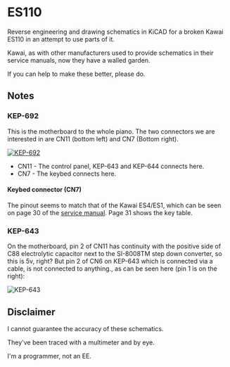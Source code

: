 # ES110

Reverse engineering and drawing schematics in KiCAD for a broken Kawai ES110 in an attempt to use parts of it.

Kawai, as with other manufacturers used to provide schematics in their service manuals, now they have a walled garden.

If you can help to make these better, please do.

## Notes

### KEP-692

This is the motherboard to the whole piano. The two connectors we are interested in are CN11 (bottom left) and CN7 (Bottom right).

[![KEP-692](https://i.imgur.com/RsQSE3i.jpg)](https://imgur.com/RsQSE3i)

* CN11 - The control panel, KEP-643 and KEP-644 connects here.
* CN7  - The keybed connects here.

#### Keybed connector (CN7)

The pinout seems to match that of the Kawai ES4/ES1, which can be seen on page 30 of the [service manual](./docs/es4es1p.pdf). Page 31 shows the key table.

### KEP-643

On the motherboard, pin 2 of CN11 has continuity with the positive side of C88 electrolytic capacitor next to the SI-8008TM step down converter, so this is 5v, right? But pin 2 of CN6 on KEP-643 which is connected via a cable, is not connected to anything., as can be seen here (pin 1 is on the right):

![KEP-643](https://i.imgur.com/2M9kh3h.jpg)

## Disclaimer

I cannot guarantee the accuracy of these schematics.

They've been traced with a multimeter and by eye.

I'm a programmer, not an EE.
